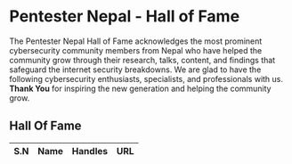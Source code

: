 # Pentester Nepal - Hall of Fame
The Pentester Nepal Hall of Fame acknowledges the most prominent cybersecurity community members from Nepal who have helped the community grow through their research, talks, content, and findings that safeguard the internet security breakdowns. We are glad to have the following cybersecurity enthusiasts, specialists, and professionals with us. **Thank You** for inspiring the new generation and helping the community grow.

## Hall Of Fame
S.N | Name | Handles | URL 
----|------|---------|-----
